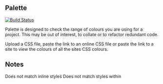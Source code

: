 ## Palette

[![Build Status](https://travis-ci.org/votemike/palette.svg?branch=master)](https://travis-ci.org/votemike/palette)

Palette is designed to check the range of colours you are using for a project. This may be out of interest, to collate or to refactor redundant code.

Upload a CSS file, paste the link to an online CSS file or paste the link to a site to view the colours of all the sites CSS colours.

## Notes

Does not match inline styles
Does not match styles within <style> tags

## Future Updates

RGB% support  
LESS, SASS, SCSS support  
Gradient information  

## TODO

Breaks if CSS file starts with //  
Add built CSS and JS and Manifest to gitignore  
Implement X11 numbers    
Refactor colour extraction code (regex's)  
Refactor Guzzle code in Homecontroller
Implement whole site scraping  
Test for Colour page  
Move form parts to partials  
Implement HSLA and X11 info on colours page  
Use a Laravel function instead of file_get_contents
